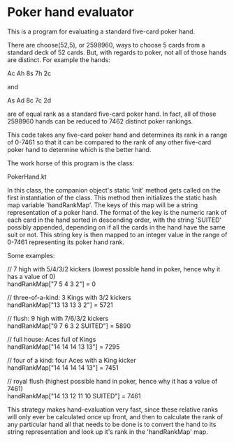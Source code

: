 # Poker hand evaluator

This is a program for evaluating a standard five-card poker hand. 

There are choose(52,5), or 2598960, ways to choose 5 cards from a standard
deck of 52 cards.  But, with regards to poker, not all of those hands are 
distinct.  For example the hands:

Ac Ah 8s 7h 2c

and 

As Ad 8c 7c 2d

are of equal rank as a standard five-card poker hand.  In fact, all of those 
2598960 hands can be reduced to 7462 distinct poker rankings.  

This code takes any five-card poker hand and determines its rank in a range
of 0-7461 so that it can be compared to the rank of any other five-card poker
hand to determine which is the better hand.

The work horse of this program is the class:

PokerHand.kt

In this class, the companion object's static 'init' method gets called on the first 
instantiation of the class.  This method then initializes the static hash map variable 
'handRankMap'.  The keys of this map will be a string representation of a
poker hand.  The format of the key is the numeric rank of each card in the 
hand sorted in descending order, with the string 'SUITED' possibly appended, depending
on if all the cards in the hand have the same suit or not.  This string key is then 
mapped to an integer value in the range of 0-7461 representing its poker hand rank.  

Some examples:

// 7 high with 5/4/3/2 kickers (lowest possible hand in poker, hence why it has a value of 0)  
handRankMap["7 5 4 3 2"] = 0
  
// three-of-a-kind: 3 Kings with 3/2 kickers  
handRankMap["13 13 13 3 2"] = 5721           
  
// flush: 9 high with 7/6/3/2 kickers  
handRankMap["9 7 6 3 2 SUITED"] = 5890  
  
// full house: Aces full of Kings   
handRankMap["14 14 14 13 13"] = 7295  
  
// four of a kind: four Aces with a King kicker  
handRankMap["14 14 14 14 13"] = 7451  
  
// royal flush (highest possible hand in poker, hence why it has a value of 7461)  
handRankMap["14 13 12 11 10 SUITED"] = 7461   
 
This strategy makes hand-evaluation very fast, since these relative ranks will only ever be 
calculated once up front, and then to calculate the rank of any particular hand all that needs 
to be done is to convert the hand to its string representation and look up it's rank in the 
'handRankMap' map.